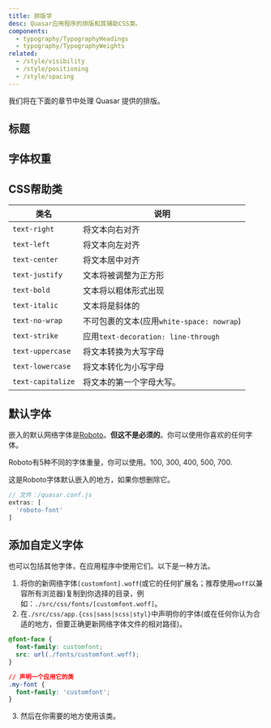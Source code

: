 ```yaml
---
title: 排版学
desc: Quasar应用程序的排版和其辅助CSS类。
components:
  - typography/TypographyHeadings
  - typography/TypographyWeights
related:
  - /style/visibility
  - /style/positioning
  - /style/spacing
---
```

我们将在下面的章节中处理 Quasar 提供的排版。

## 标题
<typography-headings />

## 字体权重
<typography-weights />

## CSS帮助类
| 类名 | 说明 |
| --- | --- |
| `text-right` | 将文本向右对齐 |
| `text-left` | 将文本向左对齐
| `text-center` | 将文本居中对齐 | `text-justify` | 将文本居中对齐
| `text-justify` | 文本将被调整为正方形 |
| `text-bold` | 文本将以粗体形式出现
| `text-italic` | 文本将是斜体的
| `text-no-wrap` | 不可包裹的文本(应用`white-space: nowrap`) |
| `text-strike` |应用`text-decoration: line-through` |
| `text-uppercase` | 将文本转换为大写字母 |
| `text-lowercase` | 将文本转化为小写字母
| `text-capitalize` | 将文本的第一个字母大写。

## 默认字体
嵌入的默认网络字体是[Roboto](https://fonts.google.com/specimen/Roboto)。**但这不是必须的**。你可以使用你喜欢的任何字体。

Roboto有5种不同的字体重量，你可以使用。100, 300, 400, 500, 700.

这是Roboto字体默认嵌入的地方，如果你想删除它。

```js
// 文件：/quasar.conf.js
extras: [
  'roboto-font'
]
```

## 添加自定义字体
也可以包括其他字体，在应用程序中使用它们。以下是一种方法。

1. 将你的新网络字体`[customfont].woff`(或它的任何扩展名；推荐使用`woff`以兼容所有浏览器)复制到你选择的目录，例如：`./src/css/fonts/[customfont.woff]`。
2. 在`./src/css/app.{css|sass|scss|styl}`中声明你的字体(或在任何你认为合适的地方，但要正确更新网络字体文件的相对路径)。

```css
@font-face {
  font-family: customfont;
  src: url(./fonts/customfont.woff);
}

// 声明一个应用它的类
.my-font {
  font-family: 'customfont';
}
```

3. 然后在你需要的地方使用该类。

